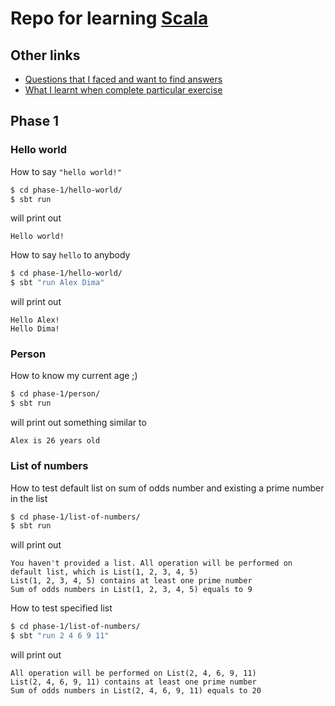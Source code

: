 # Repo for learning [Scala](http://scala-lang.org)

## Other links
* [Questions that I faced and want to find answers](QUESTIONS.md)
* [What I learnt when complete particular exercise](WHAT-I-LEARNT.md)

## Phase 1

### Hello world

How to say `"hello world!"`

```sh
$ cd phase-1/hello-world/
$ sbt run
```

will print out

```
Hello world!
```

How to say `hello` to anybody

```sh
$ cd phase-1/hello-world/
$ sbt "run Alex Dima"
```

will print out

```
Hello Alex!
Hello Dima!
```

### Person

How to know my current age ;)

```sh
$ cd phase-1/person/
$ sbt run
```

will print out something similar to

```
Alex is 26 years old
```

### List of numbers

How to test default list on sum of odds number and existing a prime number in the list

```sh
$ cd phase-1/list-of-numbers/
$ sbt run
```

will print out

```
You haven't provided a list. All operation will be performed on default list, which is List(1, 2, 3, 4, 5)
List(1, 2, 3, 4, 5) contains at least one prime number
Sum of odds numbers in List(1, 2, 3, 4, 5) equals to 9
```

How to test specified list

```sh
$ cd phase-1/list-of-numbers/
$ sbt "run 2 4 6 9 11"
```

will print out

```
All operation will be performed on List(2, 4, 6, 9, 11)
List(2, 4, 6, 9, 11) contains at least one prime number
Sum of odds numbers in List(2, 4, 6, 9, 11) equals to 20
```
